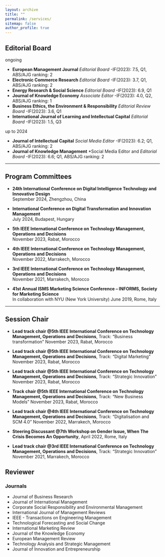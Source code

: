 ```yaml
---
layout: archive
title: ""
permalink: /services/
sitemap: false
author_profile: true
---
```


## Editorial Board ##
ongoing

- **European Management Journal** *Editorial Board* -IF(2023): 7.5, Q1, ABS/AJG ranking: 2
- **Electronic Commerce Research** *Editorial Board* -IF(2023): 3.7, Q1, ABS/AJG ranking: 2
- **Energy Research & Social Science** *Editorial Board* -IF(2023): 6.9, Q1
- **Journal of Knowledge Economy** *Associate Editor* -IF(2023): 4.0, Q2, ABS/AJG ranking: 1
- **Business Ethics, the Environment & Responsibility** *Editorial Review Board* -IF(2023): 3.6, Q1
- **International Journal of Learning and Intellectual Capital** *Editorial Board* -IF(2023): 1.5, Q3

up to 2024
- **Journal of Intellectual Capital** *Social Media Editor* -IF(2023): 6.2; Q1, ABS/AJG ranking: 2
- **Journal of Knowledge Management** *Social Media Editor and *Editorial Board* -IF(2023): 6.6; Q1, ABS/AJG ranking: 2

---

## Program Committees ##

- **24th International Conference on Digital Intelligence Technology and Innovative Design**\
September 2024, Zhengzhou, China

- **International Conference on Digital Transformation and Innovation Management**\
July 2024, Budapest, Hungary

- **5th IEEE International Conference on Technology Management, Operations and Decisions**\
November 2023, Rabat, Morocco

- **4th IEEE International Conference on Technology Management, Operations and Decisions**\
November 2022, Marrakech, Morocco

- **3rd IEEE International Conference on Technology Management, Operations and Decisions**\
November 2021, Marrakech, Morocco

- **41st Annual ISMS Marketing Science Conference – INFORMS, Society for Marketing Science**\
In collaboration with NYU (New York University)
June 2019, Rome, Italy

---

## Session Chair ##

- **Lead track chair @5th IEEE International Conference on Technology Management, Operations and Decisions**, 
Track: “Business transformation”
November 2023, Rabat, Morocco

- **Lead track chair @5th IEEE International Conference on Technology Management, Operations and Decisions**, 
Track: “Digital Marketing”
November 2023, Rabat, Morocco

- **Lead track chair @5th IEEE International Conference on Technology Management, Operations and Decisions**, 
Track: “Strategic Innovation”
November 2023, Rabat, Morocco

- **Track chair @5th IEEE International Conference on Technology Management, Operations and Decisions**, 
Track: “New Business Models”
November 2023, Rabat, Morocco

- **Lead track chair @4th IEEE International Conference on Technology Management, Operations and Decisions**, 
Track: “Digitalisation and SCM 4.0”
November 2022, Marrakech, Morocco

- **Steering Discussant @7th Workshop on Gender Issue, When The Crisis Becomes An Opportunity**, 
April 2022, Rome, Italy

- **Lead track chair @3rd IEEE International Conference on Technology Management, Operations and Decisions**, 
Track: “Strategic Innovation”
November 2021, Marrakech, Morocco


## Reviewer ##

### Journals ####

- Journal of Business Research
- Journal of International Management
- Corporate Social Responsibility and Environmental Management 
- International Journal of Management Reviews
- IEEE - Transactions on Engineering Management
- Technological Forecasting and Social Change
- International Marketing Review
- Journal of the Knowledge Economy
- European Management Review
- Technology Analysis and Strategic Management
- Journal of Innovation and Entrepreneurship